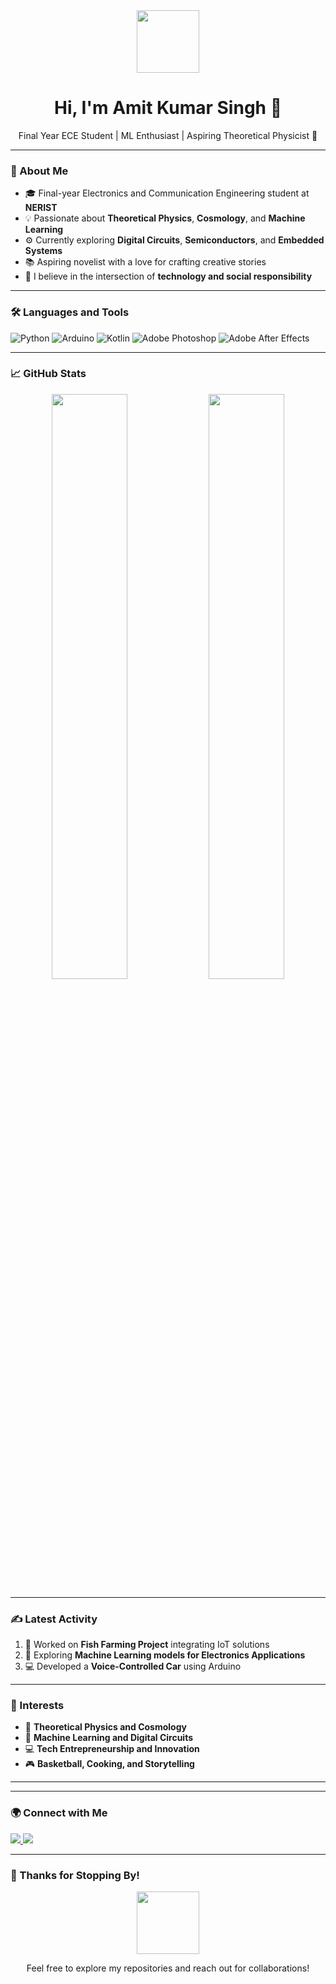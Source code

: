 <div align="center">
  <img src="https://media.giphy.com/media/WUlplcMpOCEmTGBtBW/giphy.gif" width="100"/>
  <h1>Hi, I'm Amit Kumar Singh 👋</h1>
  <p>Final Year ECE Student | ML Enthusiast | Aspiring Theoretical Physicist 🚀</p>
</div>

---

### 🚀 About Me  
- 🎓 Final-year Electronics and Communication Engineering student at **NERIST**  
- 💡 Passionate about **Theoretical Physics**, **Cosmology**, and **Machine Learning**  
- ⚙️ Currently exploring **Digital Circuits**, **Semiconductors**, and **Embedded Systems**  
- 📚 Aspiring novelist with a love for crafting creative stories  
- 🌱 I believe in the intersection of **technology and social responsibility**  

---

### 🛠️ Languages and Tools  
<p align="left">
  <img src="https://img.shields.io/badge/Python-3776AB?style=for-the-badge&logo=python&logoColor=white" alt="Python"/>
  <img src="https://img.shields.io/badge/Arduino-00979D?style=for-the-badge&logo=arduino&logoColor=white" alt="Arduino"/>
  <img src="https://img.shields.io/badge/Kotlin-0095D5?style=for-the-badge&logo=kotlin&logoColor=white" alt="Kotlin"/>
  <img src="https://img.shields.io/badge/Adobe%20Photoshop-31A8FF?style=for-the-badge&logo=adobephotoshop&logoColor=white" alt="Adobe Photoshop"/>
  <img src="https://img.shields.io/badge/After%20Effects-9999FF?style=for-the-badge&logo=adobeaftereffects&logoColor=white" alt="Adobe After Effects"/>
</p>

---

### 📈 GitHub Stats  
<div align="center">
  <img src="https://github-readme-stats.vercel.app/api?username=Amit-Kumar-Singh&show_icons=true&theme=radical" width="49%"/>
  <img src="https://github-readme-streak-stats.herokuapp.com/?user=Amit-Kumar-Singh&theme=radical" width="49%"/>
</div>  

---

### ✍️ Latest Activity  
<!--START_SECTION:activity-->
1. 🎯 Worked on **Fish Farming Project** integrating IoT solutions  
2. 🧠 Exploring **Machine Learning models for Electronics Applications**  
3. 💻 Developed a **Voice-Controlled Car** using Arduino  
<!--END_SECTION:activity-->

---

### 🌟 Interests  
- 🔬 **Theoretical Physics and Cosmology**  
- 🤖 **Machine Learning and Digital Circuits**  
- 💻 **Tech Entrepreneurship and Innovation**  
- 🎮 **Basketball, Cooking, and Storytelling**  

---
---

### 🌍 Connect with Me  
<p align="left">
  <a href="https://www.linkedin.com/in/zoraco">
    <img src="https://img.shields.io/badge/LinkedIn-0A66C2?style=for-the-badge&logo=linkedin&logoColor=white" />
  </a>
  <a href="mailto:amiscisth@gmail.com">
    <img src="https://img.shields.io/badge/Email-D14836?style=for-the-badge&logo=gmail&logoColor=white" />
  </a>
</p>  

---

### 🥂 Thanks for Stopping By!  
<div align="center">
  <img src="https://media.giphy.com/media/dzaUX7CAG0Ihi/giphy.gif" width="100"/>
  <p>Feel free to explore my repositories and reach out for collaborations!</p>
</div>
